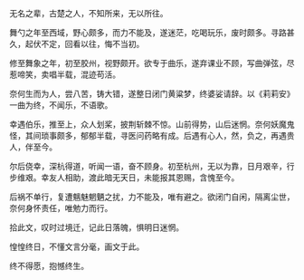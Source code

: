 无名之辈，古楚之人，不知所来，无以所往。

舞勺之年至西域，野心颇多，而力不能及，遂迷茫，吃喝玩乐，废时颇多。寻路甚久，起伏不定，回看以往，悔不当初。

修至舞象之年，初至胶州，视野颇开。欲专于曲乐，遂弃课业不顾，写曲弹弦，尽惹啼笑，卖唱半载，混迹苟活。

奈何生而为人，尝八苦，铸大错，遂整日闭门黄粱梦，终婆娑请辞。以《莉莉安》一曲为终，不闻乐，不语歌。

幸遇伯乐，推至上，众人划桨，披荆斩棘不惊。山前得势，山后迷惘。奈何妖魔鬼怪，其间琐事颇多，郁郁半载，寻医问药略有成。后遇有心人，然，负之，再遇贵人，伴至今。

尔后侥幸，深杭得道，听闻一语，奋不顾身。初至杭州，无以为靠，日月艰辛，行步维艰。幸友人相助，渡此暗无天日，未能报其恩赐，含愧至今。

后祸不单行，复遭魑魅魍魉之扰，力不能及，唯有避之。欲闭门自闲，隔离尘世，奈何身怀责任，唯勉力而行。

拾此文，叹时过境迁，记此日落魄，惧明日迷惘。

惶惶终日，不懂文言分毫，画文于此。

终不得愿，抱憾终生。
